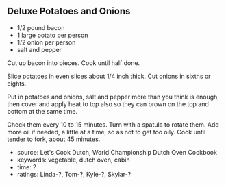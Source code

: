Deluxe Potatoes and Onions
--------------------------

- 1/2 pound bacon
- 1 large potato per person
- 1/2 onion per person
- salt and pepper

Cut up bacon into pieces.  Cook until half done.

Slice potatoes in even slices about 1/4 inch thick.  Cut onions in
sixths or eights.

Put in potatoes and onions, salt and pepper more than you think is
enough, then cover and apply heat to top also so they can brown on the
top and bottom at the same time.

Check them every 10 to 15 minutes.  Turn with a spatula to rotate
them.  Add more oil if needed, a little at a time, so as not to get
too oily.  Cook until tender to fork, about 45 minutes.

- source: Let's Cook Dutch, World Championship Dutch Oven Cookbook
- keywords: vegetable, dutch oven, cabin
- time: ?
- ratings: Linda-?, Tom-?, Kyle-?, Skylar-?

